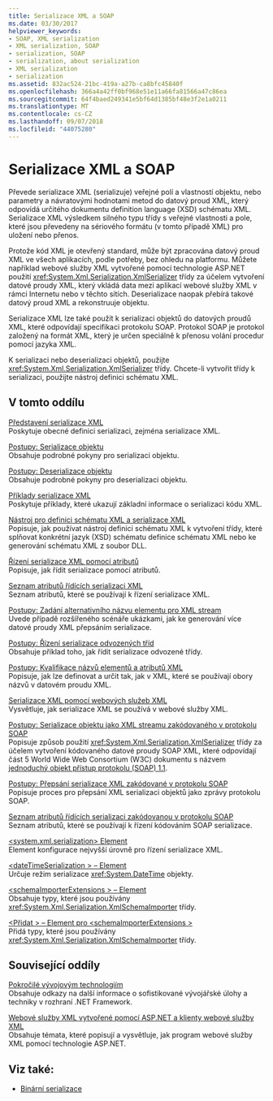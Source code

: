 ```yaml
---
title: Serializace XML a SOAP
ms.date: 03/30/2017
helpviewer_keywords:
- SOAP, XML serialization
- XML serialization, SOAP
- serialization, SOAP
- serialization, about serialization
- XML serialization
- serialization
ms.assetid: 832ac524-21bc-419a-a27b-ca8bfc45840f
ms.openlocfilehash: 366a4a42ff0bf968e51e11a66fa81566a47c86ea
ms.sourcegitcommit: 64f4baed249341e5bf64d1385bf48e3f2e1a0211
ms.translationtype: MT
ms.contentlocale: cs-CZ
ms.lasthandoff: 09/07/2018
ms.locfileid: "44075280"
---
```

# <a name="xml-and-soap-serialization"></a>Serializace XML a SOAP

Převede serializace XML (serializuje) veřejné polí a vlastností objektu, nebo parametry a návratovými hodnotami metod do datový proud XML, který odpovídá určitého dokumentu definition language (XSD) schématu XML. Serializace XML výsledkem silného typu třídy s veřejné vlastnosti a pole, které jsou převedeny na sériového formátu (v tomto případě XML) pro uložení nebo přenos.

Protože kód XML je otevřený standard, může být zpracována datový proud XML ve všech aplikacích, podle potřeby, bez ohledu na platformu. Můžete například webové služby XML vytvořené pomocí technologie ASP.NET použití <xref:System.Xml.Serialization.XmlSerializer> třídy za účelem vytvoření datové proudy XML, který vkládá data mezi aplikací webové služby XML v rámci Internetu nebo v těchto sítích. Deserializace naopak přebírá takové datový proud XML a rekonstruuje objektu.

Serializace XML lze také použít k serializaci objektů do datových proudů XML, které odpovídají specifikaci protokolu SOAP. Protokol SOAP je protokol založený na formát XML, který je určen speciálně k přenosu volání procedur pomocí jazyka XML.

K serializaci nebo deserializaci objektů, použijte <xref:System.Xml.Serialization.XmlSerializer> třídy. Chcete-li vytvořit třídy k serializaci, použijte nástroj definici schématu XML.

## <a name="in-this-section"></a>V tomto oddílu

[Představení serializace XML](introducing-xml-serialization.md)  
Poskytuje obecné definici serializaci, zejména serializace XML.

[Postupy: Serializace objektu](how-to-serialize-an-object.md)  
Obsahuje podrobné pokyny pro serializaci objektu.

[Postupy: Deserializace objektu](how-to-deserialize-an-object.md)  
Obsahuje podrobné pokyny pro deserializaci objektu.

[Příklady serializace XML](examples-of-xml-serialization.md)  
Poskytuje příklady, které ukazují základní informace o serializaci kódu XML.

[Nástroj pro definici schématu XML a serializace XML](the-xml-schema-definition-tool-and-xml-serialization.md)  
Popisuje, jak používat nástroj definici schématu XML k vytvoření třídy, které splňovat konkrétní jazyk (XSD) schématu definice schématu XML nebo ke generování schématu XML z soubor DLL.

[Řízení serializace XML pomocí atributů](controlling-xml-serialization-using-attributes.md)  
Popisuje, jak řídit serializace pomocí atributů.

[Seznam atributů řídících serializaci XML](attributes-that-control-xml-serialization.md)  
Seznam atributů, které se používají k řízení serializace XML.

[Postupy: Zadání alternativního názvu elementu pro XML stream](how-to-specify-an-alternate-element-name-for-an-xml-stream.md)  
Uvede případě rozšířeného scénáře ukázkami, jak ke generování více datové proudy XML přepsáním serializace.

[Postupy: Řízení serializace odvozených tříd](how-to-control-serialization-of-derived-classes.md)  
Obsahuje příklad toho, jak řídit serializace odvozené třídy.

[Postupy: Kvalifikace názvů elementů a atributů XML](how-to-qualify-xml-element-and-xml-attribute-names.md)  
Popisuje, jak lze definovat a určit tak, jak v XML, které se používají obory názvů v datovém proudu XML.

[Serializace XML pomocí webových služeb XML](xml-serialization-with-xml-web-services.md)  
Vysvětluje, jak serializace XML se používá v webové služby XML.

[Postupy: Serializace objektu jako XML streamu zakódovaného v protokolu SOAP](how-to-serialize-an-object-as-a-soap-encoded-xml-stream.md)  
Popisuje způsob použití <xref:System.Xml.Serialization.XmlSerializer> třídy za účelem vytvoření kódovaného datové proudy SOAP XML, které odpovídají část 5 World Wide Web Consortium (W3C) dokumentu s názvem [jednoduchý objekt přístup protokolu (SOAP) 1.1](https://www.w3.org/TR/2000/NOTE-SOAP-20000508/).

[Postupy: Přepsání serializace XML zakódované v protokolu SOAP](how-to-override-encoded-soap-xml-serialization.md)  
Popisuje proces pro přepsání XML serializaci objektů jako zprávy protokolu SOAP.

[Seznam atributů řídících serializaci zakódovanou v protokolu SOAP](attributes-that-control-encoded-soap-serialization.md)  
Seznam atributů, které se používají k řízení kódováním SOAP serializace.

[\<system.xml.serialization> Element](system-xml-serialization-element.md)  
Element konfigurace nejvyšší úrovně pro řízení serializace XML.

[\<dateTimeSerialization > – Element](datetimeserialization-element.md)  
Určuje režim serializace <xref:System.DateTime> objekty.

[\<schemaImporterExtensions > – Element](schemaimporterextensions-element.md)  
Obsahuje typy, které jsou používány <xref:System.Xml.Serialization.XmlSchemaImporter> třídy.

[\<Přidat > – Element pro \<schemaImporterExtensions >](add-element-for-schemaimporterextensions.md)  
Přidá typy, které jsou používány <xref:System.Xml.Serialization.XmlSchemaImporter> třídy.

## <a name="related-sections"></a>Související oddíly

[Pokročilé vývojovým technologiím](https://msdn.microsoft.com/library/c4a7e341-f0c6-4df4-a74f-223387ac6e4e)  
Obsahuje odkazy na další informace o sofistikované vývojářské úlohy a techniky v rozhraní .NET Framework.

[Webové služby XML vytvořené pomocí ASP.NET a klienty webové služby XML](https://msdn.microsoft.com/library/1e64af78-d705-4384-b08d-591a45f4379c)  
Obsahuje témata, které popisují a vysvětluje, jak program webové služby XML pomocí technologie ASP.NET.

## <a name="see-also"></a>Viz také:

- [Binární serializace](binary-serialization.md)
